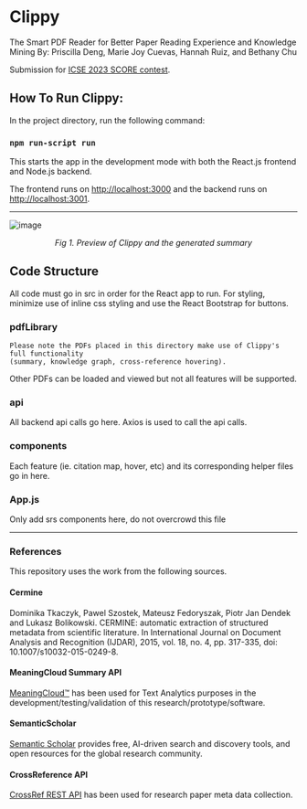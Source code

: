 # Clippy
The Smart PDF Reader for Better Paper Reading Experience and Knowledge Mining
By: Priscilla Deng, Marie Joy Cuevas, Hannah Ruiz, and Bethany Chu

Submission for [ICSE 2023 SCORE contest](https://conf.researchr.org/track/icse-2023/icse-2023-score-2023).

## How To Run Clippy:

In the project directory, run the following command:

### `npm run-script run`

This starts the app in the development mode with both the React.js frontend and Node.js backend.

The frontend runs on [http://localhost:3000](http://localhost:3000) and the backend runs on [http://localhost:3001](http://localhost:3001).

------
![image](https://user-images.githubusercontent.com/61913136/222653449-83195a1f-0bbf-493a-881b-4c00bba146b5.png#center)
*<p align="center" class="italic">Fig 1. Preview of Clippy and the generated summary</p>*

## Code Structure
All code must go in src in order for the React app to run. For styling, minimize use of inline css styling and use the React Bootstrap for buttons.

### pdfLibrary
```
Please note the PDFs placed in this directory make use of Clippy's full functionality 
(summary, knowledge graph, cross-reference hovering).
```
Other PDFs can be loaded and viewed but not all features will be supported.

### api
All backend api calls go here. Axios is used to call the api calls.

### components
Each feature (ie. citation map, hover, etc) and its corresponding helper files go in here.

### App.js
Only add srs components here, do not overcrowd this file

------

### References
This repository uses the work from the following sources.

#### Cermine
Dominika Tkaczyk, Pawel Szostek, Mateusz Fedoryszak, Piotr Jan Dendek and Lukasz Bolikowski. 
CERMINE: automatic extraction of structured metadata from scientific literature. 
In International Journal on Document Analysis and Recognition (IJDAR), 2015, 
vol. 18, no. 4, pp. 317-335, doi: 10.1007/s10032-015-0249-8.

#### MeaningCloud Summary API
[MeaningCloud™](http://www.meaningcloud.com/) has been used for Text Analytics purposes in the development/testing/validation of this research/prototype/software.

#### SemanticScholar
[Semantic Scholar](https://www.semanticscholar.org/product/api) provides free, AI-driven search and discovery tools, and open resources for the global research community. 

#### CrossReference API
[CrossRef REST API](https://api.crossref.org/swagger-ui/index.html) has been used for research paper meta data collection.
